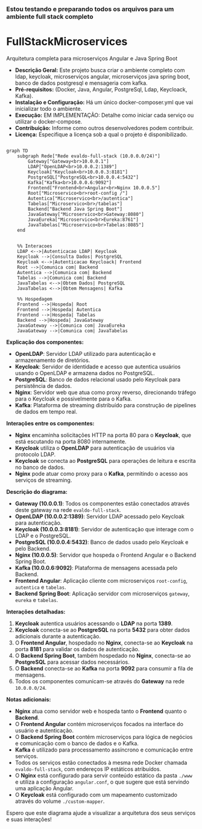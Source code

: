 ### Estou testando e preparando todos os arquivos para um ambiente full stack completo

# FullStackMicroservices
Arquitetura completa para microserviços Angular e Java Spring Boot

* **Descrição Geral:** Este projeto busca criar o ambiente completo com ldap, keycloak, microserviços angular, microserviços java spring boot, banco de dados postgresql e mensageria com kafka.
* **Pré-requisitos:** (Docker, Java, Angular, PostgreSql, Ldap, Keycloack, Kafka).
* **Instalação e Configuração:** Há um único docker-composer.yml que vai inicializar todo o ambiente.
* **Execução:** EM IMPLEMENTAÇÃO: Detalhe como iniciar cada serviço ou utilizar o docker-compose.
* **Contribuição:** Informe como outros desenvolvedores podem contribuir.
* **Licença:** Especifique a licença sob a qual o projeto é disponibilizado.


```mermaid

graph TD
    subgraph Rede["Rede evaldo-full-stack (10.0.0.0/24)"]
        Gateway["Gateway<br>10.0.0.1"]
        LDAP["OpenLDAP<br>10.0.0.2:1389"]
        Keycloak["Keycloak<br>10.0.0.3:8181"]
        PostgreSQL["PostgreSQL<br>10.0.0.4:5432"]
        Kafka["Kafka<br>10.0.0.6:9092"]
        Frontend["Frontend<br>Angular<br>Nginx 10.0.0.5"]
        Root["Microservico<br>root-config /"]
        Autentica["Microservico<br>/autentica"]
        Tabelas["Microservico<br>/tabelas"]
        Backend["Backend Java Spring Boot"]
        JavaGateway["Microservico<br>Gateway:8080"]
        JavaEureka["Microservico<br>Eureka:8761"]
        JavaTabelas["Microservico<br>Tabelas:8085"]
    end


    %% Interacoes
    LDAP <-->|Autenticacao LDAP| Keycloak
    Keycloak -->|Consulta Dados| PostgreSQL
    Keycloak <-->|Autenticacao Keycloack| Frontend
    Root -->|Comunica com| Backend
    Autentica -->|Comunica com| Backend
    Tabelas -->|Comunica com| Backend
    JavaTabelas <-->|Obtem Dados| PostgreSQL
    JavaTabelas <-->|Obtem Mensagens| Kafka

    %% Hospedagem
    Frontend -->|Hospeda| Root
    Frontend -->|Hospeda| Autentica
    Frontend -->|Hospeda| Tabelas
    Backend -->|Hospeda| JavaGateway
    JavaGateway -->|Comunica com| JavaEureka
    JavaGateway -->|Comunica com| JavaTabelas

```

**Explicação dos componentes:**

- **OpenLDAP**: Servidor LDAP utilizado para autenticação e armazenamento de diretórios.
- **Keycloak**: Servidor de identidade e acesso que autentica usuários usando o OpenLDAP e armazena dados no PostgreSQL.
- **PostgreSQL**: Banco de dados relacional usado pelo Keycloak para persistência de dados.
- **Nginx**: Servidor web que atua como proxy reverso, direcionando tráfego para o Keycloak e possivelmente para o Kafka.
- **Kafka**: Plataforma de streaming distribuído para construção de pipelines de dados em tempo real.

**Interações entre os componentes:**

- **Nginx** encaminha solicitações HTTP na porta 80 para o **Keycloak**, que está escutando na porta 8080 internamente.
- **Keycloak** utiliza o **OpenLDAP** para autenticação de usuários via protocolo LDAP.
- **Keycloak** se conecta ao **PostgreSQL** para operações de leitura e escrita no banco de dados.
- **Nginx** pode atuar como proxy para o **Kafka**, permitindo o acesso aos serviços de streaming.

**Descrição do diagrama:**

- **Gateway (10.0.0.1)**: Todos os componentes estão conectados através deste gateway na rede `evaldo-full-stack`.
- **OpenLDAP (10.0.0.2:1389)**: Servidor LDAP acessado pelo Keycloak para autenticação.
- **Keycloak (10.0.0.3:8181)**: Servidor de autenticação que interage com o LDAP e o PostgreSQL.
- **PostgreSQL (10.0.0.4:5432)**: Banco de dados usado pelo Keycloak e pelo Backend.
- **Nginx (10.0.0.5)**: Servidor que hospeda o Frontend Angular e o Backend Spring Boot.
- **Kafka (10.0.0.6:9092)**: Plataforma de mensagens acessada pelo Backend.
- **Frontend Angular**: Aplicação cliente com microserviços `root-config`, `autentica` e `tabelas`.
- **Backend Spring Boot**: Aplicação servidor com microserviços `gateway`, `eureka` e `tabelas`.

**Interações detalhadas:**

1. **Keycloak** autentica usuários acessando o **LDAP** na porta **1389**.
2. **Keycloak** conecta-se ao **PostgreSQL** na porta **5432** para obter dados adicionais durante a autenticação.
3. O **Frontend Angular**, hospedado no **Nginx**, conecta-se ao **Keycloak** na porta **8181** para validar os dados de autenticação.
4. O **Backend Spring Boot**, também hospedado no **Nginx**, conecta-se ao **PostgreSQL** para acessar dados necessários.
5. O **Backend** conecta-se ao **Kafka** na porta **9092** para consumir a fila de mensagens.
6. Todos os componentes comunicam-se através do **Gateway** na rede `10.0.0.0/24`.

**Notas adicionais:**

- **Nginx** atua como servidor web e hospeda tanto o **Frontend** quanto o **Backend**.
- O **Frontend Angular** contém microserviços focados na interface do usuário e autenticação.
- O **Backend Spring Boot** contém microserviços para lógica de negócios e comunicação com o banco de dados e o Kafka.
- **Kafka** é utilizado para processamento assíncrono e comunicação entre serviços.
- Todos os serviços estão conectados à mesma rede Docker chamada `evaldo-full-stack`, com endereços IP estáticos atribuídos.
- O **Nginx** está configurado para servir conteúdo estático da pasta `./www` e utiliza a configuração `angular.conf`, o que sugere que está servindo uma aplicação Angular.
- O **Keycloak** está configurado com um mapeamento customizado através do volume `./custom-mapper`.

Espero que este diagrama ajude a visualizar a arquitetura dos seus serviços e suas interações!
